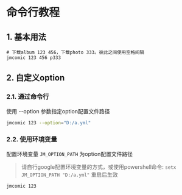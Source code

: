 # 命令行教程

## 1. 基本用法

```
# 下载album 123 456，下载photo 333。彼此之间使用空格间隔
jmcomic 123 456 p333
```

## 2. 自定义option

### 2.1. 通过命令行
使用 --option 参数指定option配置文件路径

```sh
jmcomic 123 --option="D:/a.yml"
```

### 2.2. 使用环境变量
配置环境变量 `JM_OPTION_PATH` 为option配置文件路径

> 请自行google配置环境变量的方式，或使用powershell命令:  `setx JM_OPTION_PATH "D:/a.yml"` 重启后生效

```sh
jmcomic 123
```
